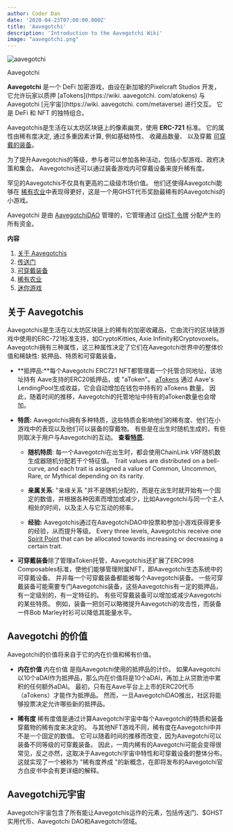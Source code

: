 ```yaml
---
author: Coder Dan
date: '2020-04-23T07:00:00.000Z'
title: 'Aavegotchi'
description: 'Introduction to the Aavegotchi Wiki'
image: "aavegotchi.png"
---
```


<div class="headerImageContainer">
<img class="headerImage" src="/aavegotchi.png" alt="aavegotchi" />
<p class="headerImageText">Aavegotchi</p>
</div>

**Aavegotchi** 是一个 DeFi 加密游戏，由设在新加坡的Pixelcraft Studios 开发，它允许玩家以质押 [aTokens](https://wiki. aavegotchi. com/atokens) 与Aavegotchi [元宇宙](https://wiki. aavegotchi. com/metaverse) 进行交互。 它是 DeFi 和 NFT 的独特组合。

Aavegotchis是生活在以太坊区块链上的像素幽灵，使用 **ERC-721** 标准。 它的属性由稀有度决定, 通过多重因素计算, 例如基础特性、 收藏品数量、 以及穿戴 [可穿戴的装备](https://wiki.aavegotchi.com/wearables)。

为了提升Aavegotchis的等级，参与者可以参加各种活动，包括小型游戏、政府决策和集会。 Aavegotchis还可以通过装备游戏内可穿戴设备来提升稀有度。

罕见的Aavegotchis不仅具有更高的二级级市场价值。 他们还使得Aavegotchi能够在 [稀有农业](https://wiki.aavegotchi.com/rarity-farming)中表现得更好，这是一个用GHST代币奖励最稀有的Aavegotchis的小游戏。

Aavegotchi 是由 [AavegotchiDAO](https://wiki.aavegotchi.com/dao) 管理的，它管理通过 [GHST 令牌](https://wiki.aavegotchi.com/ghst) 分配产生的所有资金。

<div class="contentsBox">

**内容**

<ol>
<li><a href=#about-aavegotchis>关于 Aavegotchis</a></li>
<li><a href=#portals>传送门</a></li>
<li><a href=#wearables>可穿戴装备</a></li>
<li><a href=#rarity-farming>稀有农业</a></li>
<li><a href=#minigames>迷你游戏</a></li>
</ol>

</div>

## 关于 Aavegotchis
Aavegotchis是生活在以太坊区块链上的稀有的加密收藏品，它由流行的区块链游戏中使用的ERC-721标准支持，如CryptoKitties, Axie Infinity和Cryptovoxels。 Aavegotchi拥有三种属性，这三种属性决定了它们在Aavegotchi世界中的整体价值和稀缺性: 抵押品、特质和可穿戴装备。

*  **抵押品:**每个Aavegotchi ERC721 NFT都管理着一个托管合同地址，该地址持有 Aave支持的ERC20抵押品，或 "aToken"。 [aTokens](https://wiki.aavegotchi.com/atokens) 通过 Aave's LendingPool生成收益，它会自动增加在钱包中持有的 aTokens 数量。 因此，随着时间的推移，Aavegotchi的托管地址中持有的aToken数量也会增加。


*  **特质:** Aavegotchis拥有多种特质，这些特质会影响他们的稀有度、他们在小游戏中的表现以及他们可以装备的穿戴物。 有些是在出生时随机生成的，有些则取决于用户与Aavegotchi的互动。 **查看[特质](https://wiki.aavegotchi.com/traits).**

    * **随机特质**: 每一个Aavegotchi在出生时，都会使用ChainLink VRF随机数生成器随机分配若干个特征值。 Trait values are distributed on a bell-curve, and each trait is assigned a value of Common, Uncommon, Rare, or Mythical depending on its rarity.

    *  **亲属关系**: "亲缘关系 "并不是随机分配的，而是在出生时就开始有一个固定的数值，并根据各种因素而增加或减少，比如Aavegotchi与同一个主人相处的时间，以及主人与它互动的频率。

    *  **经验:** Aavegotchis通过在AavegotchiDAO中投票和参加小游戏获得更多的经验，从而提升等级。 Every three levels, Aavegotchis receive one [Spirit Point](/posts/glossary#spirit-point) that can be allocated towards increasing or decreasing a certain trait.

* **可穿戴装备**除了管理aToken托管，Aavegotchis还扩展了ERC998 Composables标准，使他们能够管理附属NFT，即Aavegotchi生态系统中的可穿戴设备。 并非每一个可穿戴装备都能被每个Aavegotchi装备。 一些可穿戴装备可能需要专门Aavegotchis装备，这些Aavegotchis有一定的抵押品，有一定级别的，有一定特征的。 有些可穿戴装备可以增加或减少Aavegotchi的某些特质。 例如，装备一把剑可以略微提升Aavegotchi的攻击性，而装备一件Bob Marley衬衫可以降低其能量水平。

## Aavegotchi 的价值
Aavegotchi的价值将来自于它的内在价值和稀有价值。

* **内在价值** 内在价值 是指Aavegotchi使用的抵押品的计价。 如果Aavegotchi以10个aDAI作为抵押品，那么内在价值将是10个aDAI，再加上从贷款池中累积的任何额外aDAI。 最初，只有在Aave平台上上市的ERC20代币（aTokens）才能作为抵押品。 然而，一旦AavegotchiDAO推出，社区将能够投票决定允许哪些新的抵押品。

* **稀有度** 稀有度值是通过计算Aavegotchi宇宙中每个Aavegotchi的特质和装备穿戴物的稀有度来决定的。 与其他NFT游戏不同，稀有度在Aavegotchi中并不是一个固定的数值。 它可以随着时间的推移而改变，因为Aavegotchi可以装备不同等级的可穿戴装备。 因此，一周内稀有的Aavegotchi可能会变得很常见，反之亦然，这取决于Aavegotchi宇宙中特性和可穿戴设备的整体分布。 这就实现了一个被称为 "稀有度养成 "的新概念，在即将发布的Aavegotchi官方白皮书中会有更详细的解释。

## Aavegotchi元宇宙
Aavegotchi宇宙包含了所有能让Aavegotchis运作的元素，包括传送门、$GHST实用代币、Aavegotchi DAO和Aavegotchi领域。


